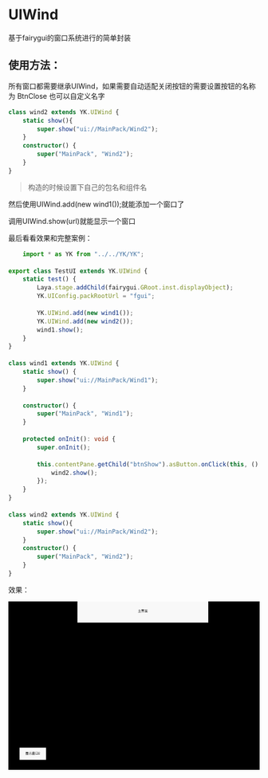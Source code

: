 # UIWind
基于fairygui的窗口系统进行的简单封装

## 使用方法：

所有窗口都需要继承UIWind，如果需要自动适配关闭按钮的需要设置按钮的名称为 BtnClose 也可以自定义名字

```typescript
class wind2 extends YK.UIWind {
    static show(){
        super.show("ui://MainPack/Wind2");
    }
    constructor() {
        super("MainPack", "Wind2");
    }
}
```
> 构造的时候设置下自己的包名和组件名

然后使用UIWind.add(new wind1());就能添加一个窗口了

调用UIWind.show(url)就能显示一个窗口


最后看看效果和完整案例：


``` typescript
	import * as YK from "../../YK/YK";

export class TestUI extends YK.UIWind {
    static test() {
        Laya.stage.addChild(fairygui.GRoot.inst.displayObject);
        YK.UIConfig.packRootUrl = "fgui";

        YK.UIWind.add(new wind1());
        YK.UIWind.add(new wind2());
        wind1.show();
    }
}

class wind1 extends YK.UIWind {
    static show() {
        super.show("ui://MainPack/Wind1");
    }

    constructor() {
        super("MainPack", "Wind1");
    }

    protected onInit(): void {
        super.onInit();

        this.contentPane.getChild("btnShow").asButton.onClick(this, () => {
            wind2.show();
        });
    }
}

class wind2 extends YK.UIWind {
    static show(){
        super.show("ui://MainPack/Wind2");
    }
    constructor() {
        super("MainPack", "Wind2");
    }
}
```

效果：

![Alt text](./GIF.gif)


